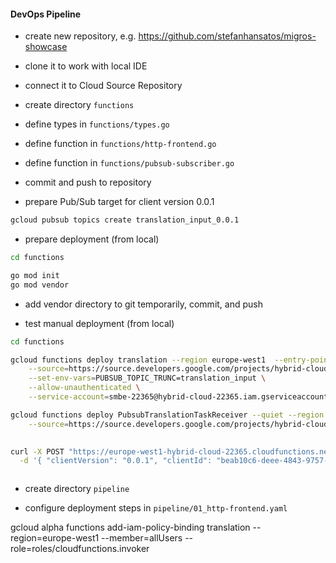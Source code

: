 #### DevOps Pipeline

- create new repository, e.g. https://github.com/stefanhansatos/migros-showcase

- clone it to work with local IDE

- connect it to Cloud Source Repository

- create directory `functions`

- define types in `functions/types.go`

- define function in `functions/http-frontend.go`

- define function in `functions/pubsub-subscriber.go`

- commit and push to repository

- prepare Pub/Sub target for client version 0.0.1

```bash
gcloud pubsub topics create translation_input_0.0.1
```

- prepare deployment (from local)
```bash
cd functions

go mod init
go mod vendor
```

- add vendor directory to git temporarily, commit, and push

- test manual deployment (from local)

```bash
cd functions

gcloud functions deploy translation --region europe-west1  --entry-point TranslationHTTP --runtime go111 --trigger-http \
    --source=https://source.developers.google.com/projects/hybrid-cloud-22365/repos/github_stefanhansatos_migros-showcase/revisions/master/paths/functions \
    --set-env-vars=PUBSUB_TOPIC_TRUNC=translation_input \
    --allow-unauthenticated \
    --service-account=smbe-22365@hybrid-cloud-22365.iam.gserviceaccount.com

gcloud functions deploy PubsubTranslationTaskReceiver --quiet --region europe-west1  --runtime go111 --trigger-topic=translation_input_0.0.1 \
    --source=https://source.developers.google.com/projects/hybrid-cloud-22365/repos/github_stefanhansatos_migros-showcase/revisions/master/paths/functions

   
curl -X POST "https://europe-west1-hybrid-cloud-22365.cloudfunctions.net/translation" \
  -d '{ "clientVersion": "0.0.1", "clientId": "beab10c6-deee-4843-9757-719566214526", "text": "Today is Monday", "sourceLanguage": "en",  "targetLanguage": "fr"}'



```

- create directory `pipeline`

- configure deployment steps in `pipeline/01_http-frontend.yaml`


gcloud alpha functions add-iam-policy-binding translation --region=europe-west1 --member=allUsers --role=roles/cloudfunctions.invoker




